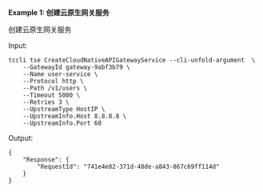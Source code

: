 **Example 1: 创建云原生网关服务**

创建云原生网关服务

Input: 

```
tccli tse CreateCloudNativeAPIGatewayService --cli-unfold-argument  \
    --GatewayId gateway-9abf3b79 \
    --Name user-service \
    --Protocol http \
    --Path /v1/users \
    --Timeout 5000 \
    --Retries 3 \
    --UpstreamType HostIP \
    --UpstreamInfo.Host 8.8.8.8 \
    --UpstreamInfo.Port 60
```

Output: 
```
{
    "Response": {
        "RequestId": "741e4e82-371d-48de-a843-867c69ff114d"
    }
}
```

